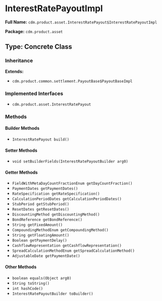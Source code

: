# InterestRatePayoutImpl

**Full Name:** `cdm.product.asset.InterestRatePayout$InterestRatePayoutImpl`

**Package:** `cdm.product.asset`

## Type: Concrete Class

### Inheritance

**Extends:**
- `cdm.product.common.settlement.PayoutBase$PayoutBaseImpl`

### Implemented Interfaces

- `cdm.product.asset.InterestRatePayout`

### Methods

#### Builder Methods

- `InterestRatePayout build()`

#### Setter Methods

- `void setBuilderFields(InterestRatePayoutBuilder arg0)`

#### Getter Methods

- `FieldWithMetaDayCountFractionEnum getDayCountFraction()`
- `PaymentDates getPaymentDates()`
- `RateSpecification getRateSpecification()`
- `CalculationPeriodDates getCalculationPeriodDates()`
- `StubPeriod getStubPeriod()`
- `ResetDates getResetDates()`
- `DiscountingMethod getDiscountingMethod()`
- `BondReference getBondReference()`
- `String getFixedAmount()`
- `CompoundingMethodEnum getCompoundingMethod()`
- `String getFloatingAmount()`
- `Boolean getPaymentDelay()`
- `CashflowRepresentation getCashflowRepresentation()`
- `SpreadCalculationMethodEnum getSpreadCalculationMethod()`
- `AdjustableDate getPaymentDate()`

#### Other Methods

- `boolean equals(Object arg0)`
- `String toString()`
- `int hashCode()`
- `InterestRatePayoutBuilder toBuilder()`

